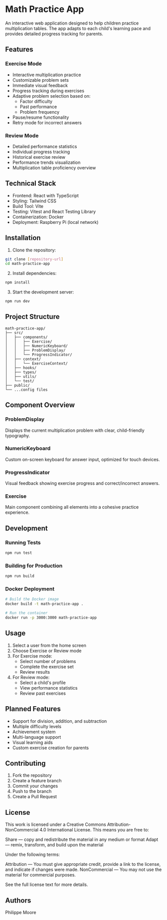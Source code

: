 # Math Practice App

An interactive web application designed to help children practice multiplication tables. The app adapts to each child's learning pace and provides detailed progress tracking for parents.

## Features

### Exercise Mode
- Interactive multiplication practice
- Customizable problem sets
- Immediate visual feedback
- Progress tracking during exercises
- Adaptive problem selection based on:
  - Factor difficulty
  - Past performance
  - Problem frequency
- Pause/resume functionality
- Retry mode for incorrect answers

### Review Mode
- Detailed performance statistics
- Individual progress tracking
- Historical exercise review
- Performance trends visualization
- Multiplication table proficiency overview

## Technical Stack

- Frontend: React with TypeScript
- Styling: Tailwind CSS
- Build Tool: Vite
- Testing: Vitest and React Testing Library
- Containerization: Docker
- Deployment: Raspberry Pi (local network)

## Installation

1. Clone the repository:
```bash
git clone [repository-url]
cd math-practice-app
```

2. Install dependencies:
```bash
npm install
```

3. Start the development server:
```bash
npm run dev
```

## Project Structure

```
math-practice-app/
├── src/
│   ├── components/
│   │   ├── Exercise/
│   │   ├── NumericKeyboard/
│   │   ├── ProblemDisplay/
│   │   └── ProgressIndicator/
│   ├── context/
│   │   └── ExerciseContext/
│   ├── hooks/
│   ├── types/
│   ├── utils/
│   └── test/
├── public/
└── ...config files
```

## Component Overview

### ProblemDisplay
Displays the current multiplication problem with clear, child-friendly typography.

### NumericKeyboard
Custom on-screen keyboard for answer input, optimized for touch devices.

### ProgressIndicator
Visual feedback showing exercise progress and correct/incorrect answers.

### Exercise
Main component combining all elements into a cohesive practice experience.

## Development

### Running Tests
```bash
npm run test
```

### Building for Production
```bash
npm run build
```

### Docker Deployment
```bash
# Build the Docker image
docker build -t math-practice-app .

# Run the container
docker run -p 3000:3000 math-practice-app
```

## Usage

1. Select a user from the home screen
2. Choose Exercise or Review mode
3. For Exercise mode:
   - Select number of problems
   - Complete the exercise set
   - Review results
4. For Review mode:
   - Select a child's profile
   - View performance statistics
   - Review past exercises

## Planned Features

- Support for division, addition, and subtraction
- Multiple difficulty levels
- Achievement system
- Multi-language support
- Visual learning aids
- Custom exercise creation for parents

## Contributing

1. Fork the repository
2. Create a feature branch
3. Commit your changes
4. Push to the branch
5. Create a Pull Request

## License

This work is licensed under a Creative Commons Attribution-NonCommercial 4.0 International License.
This means you are free to:

Share — copy and redistribute the material in any medium or format
Adapt — remix, transform, and build upon the material

Under the following terms:

Attribution — You must give appropriate credit, provide a link to the license, and indicate if changes were made.
NonCommercial — You may not use the material for commercial purposes.

See the full license text for more details.

## Authors

Philippe Moore